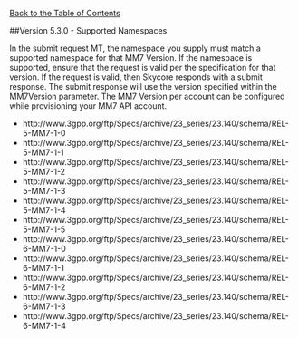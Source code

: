 
[Back to the Table of Contents](/MM7/NAMESPACES/)

##Version 5.3.0 - Supported Namespaces

In the submit request MT, the namespace you supply must match a supported namespace for that MM7 Version.
If the namespace is supported, ensure that the request is valid per the specification for that version.
If the request is valid, then Skycore responds with a submit response. The submit response will use the version specified within the MM7Version parameter. The MM7 Version per account can be configured while provisioning your MM7 API account.


<ul>
    <li>http://www.3gpp.org/ftp/Specs/archive/23_series/23.140/schema/REL-5-MM7-1-0</li>
    <li>http://www.3gpp.org/ftp/Specs/archive/23_series/23.140/schema/REL-5-MM7-1-1</li>
    <li>http://www.3gpp.org/ftp/Specs/archive/23_series/23.140/schema/REL-5-MM7-1-2</li>
    <li>http://www.3gpp.org/ftp/Specs/archive/23_series/23.140/schema/REL-5-MM7-1-3</li>
    <li>http://www.3gpp.org/ftp/Specs/archive/23_series/23.140/schema/REL-5-MM7-1-4</li>
    <li>http://www.3gpp.org/ftp/Specs/archive/23_series/23.140/schema/REL-5-MM7-1-5</li>
    <li>http://www.3gpp.org/ftp/Specs/archive/23_series/23.140/schema/REL-6-MM7-1-0</li>
    <li>http://www.3gpp.org/ftp/Specs/archive/23_series/23.140/schema/REL-6-MM7-1-1</li>
    <li>http://www.3gpp.org/ftp/Specs/archive/23_series/23.140/schema/REL-6-MM7-1-2</li>
    <li>http://www.3gpp.org/ftp/Specs/archive/23_series/23.140/schema/REL-6-MM7-1-3</li>
    <li>http://www.3gpp.org/ftp/Specs/archive/23_series/23.140/schema/REL-6-MM7-1-4</li>
</ul>
